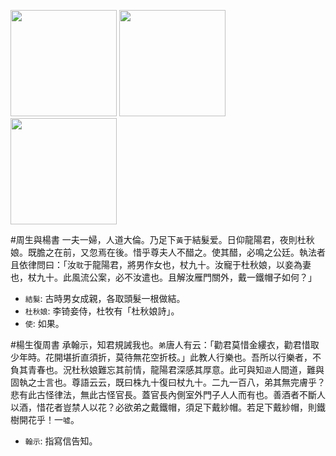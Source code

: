 [//]: # (scanned texts)
<img src="http://library.ctext.org/s1890343/s1890343_0126.png" width="170">
<img src="http://library.ctext.org/s1890343/s1890343_0125.png" width="170">
<img src="http://library.ctext.org/s1890343/s1890343_0124.png" width="170">

[//]: # (texts)
#周生與楊書
一夫一婦，人道大倫。乃足下`黃`于結髮爱。日仰龍陽君，夜則杜秋娘。既膽之在前，又忽焉在後。惜乎尊夫人不醋之。使其醋，必鳴之公廷。執法者且依律問曰：「汝`耽`于龍陽君，將男作女也，杖九十。汝寵于杜秋娘，以妾為妻也，杖九十。此風流公案，必不汝遣也。且解汝雁門關外，戴一鐵帽子如何？」

- `結髮`: 古時男女成親，各取頭髮一根做結。
- `杜秋娘`: 李锜妾侍，杜牧有「杜秋娘詩」。
- `使`: 如果。 

#楊生復周書
承翰示，知君規誡我也。`弟`唐人有云：「勸君莫惜金縷衣，勸君惜取少年時。花開堪折直須折，莫待無花空折枝。」此教人行樂也。吾所以行樂者，不負其青春也。況杜秋娘難忘其前情，龍陽君深感其厚意。此可與知`遊`人間道，難與固執之士言也。尊語云云，既曰株九十復曰杖九十。二九一百八，弟其無完膚乎？悲有此古怪律法，無此古怪官長。蓋官長內側室外門子人人而有也。善酒者不斷人以酒，惜花者豈禁人以花？必欲弟之戴鐵帽，須足下戴紗帽。若足下戴紗帽，則鐵樹開花乎！一`噓`。

- `翰示`: 指寫信告知。

